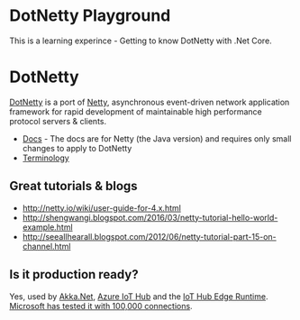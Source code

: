 # DotNetty Playground
This is a learning experince - Getting to know DotNetty with .Net Core.

# DotNetty
[DotNetty](https://github.com/Azure/DotNetty) is a port of [Netty](http://netty.io/), asynchronous event-driven network application framework for rapid development of maintainable high performance protocol servers & clients.

* [Docs](http://netty.io/wiki/user-guide.html) - The docs are for Netty (the Java version) and requires only small changes to apply to DotNetty
* [Terminology](https://github.com/Azure/azure-iot-protocol-gateway/blob/master/docs/DeveloperGuide.md#component-structure)

## Great tutorials & blogs
* http://netty.io/wiki/user-guide-for-4.x.html
* http://shengwangi.blogspot.com/2016/03/netty-tutorial-hello-world-example.html
* http://seeallhearall.blogspot.com/2012/06/netty-tutorial-part-15-on-channel.html

## Is it production ready?
Yes, used by [Akka.Net](https://getakka.net/), [Azure IoT Hub](https://azure.microsoft.com/en-us/services/iot-hub/) and the [IoT Hub Edge Runtime](https://github.com/Azure/iotedge). [Microsoft has tested it with 100,000 connections](https://github.com/Azure/DotNetty/issues/135).